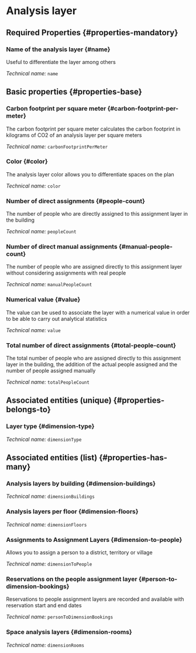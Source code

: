 # Analysis layer
<!--- THIS FILE IS GENERATED PLEASE DO NOT EDIT IT DIRECTLY --->



<OH code="dimension"/>




## Required Properties {#properties-mandatory}
    
### Name of the analysis layer {#name}

Useful to differentiate the layer among others

*Technical name:* ```name```
<PH code="dimension:name"/>

    


## Basic properties {#properties-base}
    
### Carbon footprint per square meter {#carbon-footprint-per-meter}

The carbon footprint per square meter calculates the carbon footprint in kilograms of CO2 of an analysis layer per square meters

*Technical name:* ```carbonFootprintPerMeter```
<PH code="dimension:carbonFootprintPerMeter"/>

### Color {#color}

The analysis layer color allows you to differentiate spaces on the plan

*Technical name:* ```color```
<PH code="dimension:color"/>

### Number of direct assignments {#people-count}

The number of people who are directly assigned to this assignment layer in the building

*Technical name:* ```peopleCount```
<PH code="dimension:peopleCount"/>

### Number of direct manual assignments {#manual-people-count}

The number of people who are assigned directly to this assignment layer without considering assignments with real people

*Technical name:* ```manualPeopleCount```
<PH code="dimension:manualPeopleCount"/>

### Numerical value {#value}

The value can be used to associate the layer with a numerical value in order to be able to carry out analytical statistics

*Technical name:* ```value```
<PH code="dimension:value"/>

### Total number of direct assignments {#total-people-count}

The total number of people who are assigned directly to this assignment layer in the building, the addition of the actual people assigned and the number of people assigned manually

*Technical name:* ```totalPeopleCount```
<PH code="dimension:totalPeopleCount"/>

    

## Associated entities (unique) {#properties-belongs-to}

### Layer type {#dimension-type}



*Technical name:* ```dimensionType```
<PH code="dimension:dimensionType"/>


## Associated entities (list) {#properties-has-many}

### Analysis layers by building {#dimension-buildings}



*Technical name:* ```dimensionBuildings```
<PH code="dimension:dimensionBuildings"/>

### Analysis layers per floor {#dimension-floors}



*Technical name:* ```dimensionFloors```
<PH code="dimension:dimensionFloors"/>

### Assignments to Assignment Layers {#dimension-to-people}

Allows you to assign a person to a district, territory or village

*Technical name:* ```dimensionToPeople```
<PH code="dimension:dimensionToPeople"/>

### Reservations on the people assignment layer {#person-to-dimension-bookings}

Reservations to people assignment layers are recorded and available with reservation start and end dates

*Technical name:* ```personToDimensionBookings```
<PH code="dimension:personToDimensionBookings"/>

### Space analysis layers {#dimension-rooms}



*Technical name:* ```dimensionRooms```
<PH code="dimension:dimensionRooms"/>




